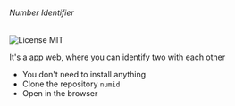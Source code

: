 ###### Number Identifier

![License MIT](https://img.shields.io/badge/License-MIT-green)

It's a app web, where you can identify two with each other

- You don't need to install anything
- Clone the repository `numid`
- Open in the browser
